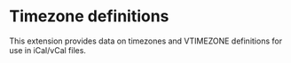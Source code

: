 # Timezone definitions

This extension provides data on timezones and VTIMEZONE definitions for use in iCal/vCal files.